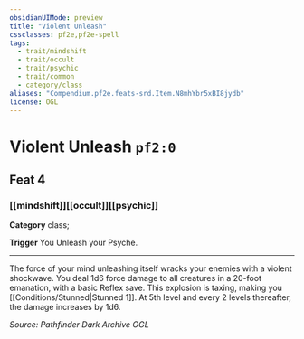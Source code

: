 ```yaml
---
obsidianUIMode: preview
title: "Violent Unleash"
cssclasses: pf2e,pf2e-spell
tags:
  - trait/mindshift
  - trait/occult
  - trait/psychic
  - trait/common
  - category/class
aliases: "Compendium.pf2e.feats-srd.Item.N8mhYbr5xBI8jydb"
license: OGL
---
```

# Violent Unleash `pf2:0`
## Feat 4
### [[mindshift]][[occult]][[psychic]]

**Category** class; 




**Trigger** You Unleash your Psyche.

* * *

The force of your mind unleashing itself wracks your enemies with a violent shockwave. You deal 1d6 force damage to all creatures in a 20-foot emanation, with a basic Reflex save. This explosion is taxing, making you [[Conditions/Stunned|Stunned 1]]. At 5th level and every 2 levels thereafter, the damage increases by 1d6.

*Source: Pathfinder Dark Archive*
*OGL*